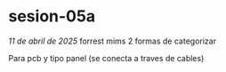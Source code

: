 # sesion-05a
*11 de abril de 2025*
forrest mims
2 formas de categorizar 

Para pcb y tipo panel (se conecta a traves de cables)
